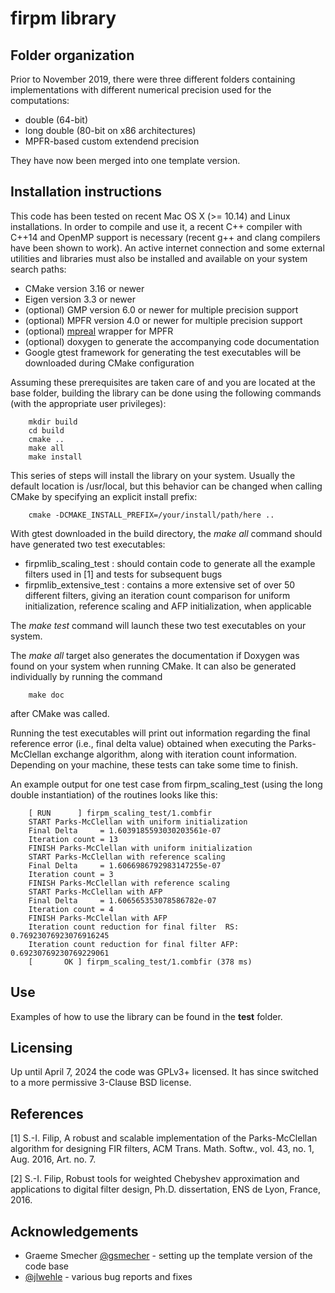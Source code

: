 firpm library
==================================

## Folder organization

Prior to November 2019, there were three different folders containing
implementations with different numerical precision used for the computations:
* double (64-bit)
* long double (80-bit on x86 architectures)
* MPFR-based custom extendend precision

They have now been merged into one template version.

## Installation instructions

This code has been tested on recent Mac OS X (>= 10.14) and Linux installations.
In order to compile and use it, a recent C++ compiler with C++14 and OpenMP support is necessary (recent g++ and clang compilers have been shown to work). An active internet
connection and some external utilities and libraries must also be installed and
available on your system search paths:
* CMake version 3.16 or newer
* Eigen version 3.3 or newer
* (optional) GMP version 6.0 or newer for multiple precision support
* (optional) MPFR version 4.0 or newer for multiple precision support
* (optional) [mpreal](https://github.com/advanpix/mpreal) wrapper for MPFR
* (optional) doxygen to generate the accompanying code documentation
* Google gtest framework for generating the test executables will be downloaded during CMake configuration

Assuming these prerequisites are taken care of and you are located at the base
folder, building the library can be done using the following commands
(with the appropriate user privileges):

        mkdir build
        cd build
        cmake ..
        make all
        make install

This series of steps will install the library on your system. Usually the default
location is /usr/local, but this behavior can be changed when calling CMake by
specifying an explicit install prefix:

        cmake -DCMAKE_INSTALL_PREFIX=/your/install/path/here ..


With gtest downloaded in the build directory, the *make all* command should
have generated two test executables:
* firpmlib_scaling_test : should contain code to generate all the example filters used in [1] and tests for subsequent bugs
* firpmlib_extensive_test : contains a more extensive set of over 50 different filters, giving an iteration count comparison for uniform initialization, reference scaling and AFP initialization, when applicable

The *make test* command will launch these two test executables on your system.

The *make all* target also generates the documentation if Doxygen was found on
your system when running CMake. It can also be generated individually by running
the command

        make doc

after CMake was called.


Running the test executables will print out information regarding the final reference error
(i.e., final delta value) obtained when executing the Parks-McClellan exchange algorithm,
along with iteration count information. Depending on your machine, these tests can take
some time to finish.

An example output for one test case from firpm_scaling_test (using the long double
instantiation) of the routines looks like this:

        [ RUN      ] firpm_scaling_test/1.combfir
        START Parks-McClellan with uniform initialization
        Final Delta     = 1.6039185593030203561e-07
        Iteration count = 13
        FINISH Parks-McClellan with uniform initialization
        START Parks-McClellan with reference scaling
        Final Delta     = 1.6066986792983147255e-07
        Iteration count = 3
        FINISH Parks-McClellan with reference scaling
        START Parks-McClellan with AFP
        Final Delta     = 1.606565353078586782e-07
        Iteration count = 4
        FINISH Parks-McClellan with AFP
        Iteration count reduction for final filter  RS: 0.76923076923076916245
        Iteration count reduction for final filter AFP: 0.69230769230769229061
        [       OK ] firpm_scaling_test/1.combfir (378 ms)

## Use

Examples of how to use the library can be found in the **test** folder.

## Licensing

Up until April 7, 2024 the code was GPLv3+ licensed. It has since switched to a more permissive 3-Clause BSD license.

## References
[1] S.-I. Filip, A robust and scalable implementation of the Parks-McClellan
algorithm for designing FIR filters, ACM Trans. Math. Softw., vol. 43,
no. 1, Aug. 2016, Art. no. 7.

[2] S.-I. Filip, Robust tools for weighted Chebyshev approximation and
applications to digital filter design, Ph.D. dissertation, ENS de Lyon, France, 2016.

## Acknowledgements
* Graeme Smecher [@gsmecher]( https://github.com/gsmecher ) - setting up the template version of the code base
* [@jlwehle]( https://github.com/jlwehle ) - various bug reports and fixes
